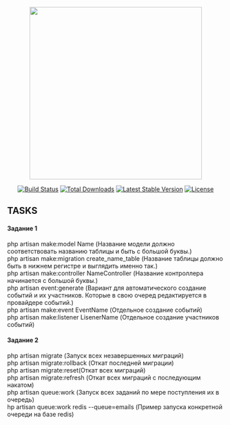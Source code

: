 <p align="center"><a href="https://laravel.com" target="_blank"><img src="https://raw.githubusercontent.com/laravel/art/master/logo-lockup/5%20SVG/2%20CMYK/1%20Full%20Color/laravel-logolockup-cmyk-red.svg" width="400"></a></p>

<p align="center">
<a href="https://travis-ci.org/laravel/framework"><img src="https://travis-ci.org/laravel/framework.svg" alt="Build Status"></a>
<a href="https://packagist.org/packages/laravel/framework"><img src="https://img.shields.io/packagist/dt/laravel/framework" alt="Total Downloads"></a>
<a href="https://packagist.org/packages/laravel/framework"><img src="https://img.shields.io/packagist/v/laravel/framework" alt="Latest Stable Version"></a>
<a href="https://packagist.org/packages/laravel/framework"><img src="https://img.shields.io/packagist/l/laravel/framework" alt="License"></a>
</p>

## TASKS
<h4>Задание 1</h4>
<p>
php artisan make:model Name (Название модели должно соответствовать названию таблицы и быть с большой буквы.)
<br/>
php artisan make:migration create_name_table (Название таблицы должно быть в нижнем регистре и выглядить именно так.)
<br/>
php artisan make:controller NameController (Название контроллера начинается с большой буквы.)
<br/>
php artisan event:generate (Вариант для автоматического создание событий и их участников. Которые в свою очеред редактируется в провайдере событий.)
<br/>
php artisan make:event EventName (Отдельное создание событий)
<br/>
php artisan make:listener LisenerName (Отдельное создание участников событий)   
</p>
<h4>Задание 2</h4>
<p>
php artisan migrate (Запуск всех незавершенных миграций)
<br/>
php artisan migrate:rollback (Откат последней миграции)
<br/>
php artisan migrate:reset(Откат всех миграций) 
<br/>
php artisan migrate:refresh (Откат всех миграций с последующим накатом)
<br/>
php artisan queue:work (Запуск всех заданий по мере поступления их в очередь)
<br/>
hp artisan queue:work redis --queue=emails (Пример запуска конкретной очереди на базе redis)
</p>